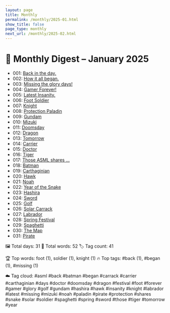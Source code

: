 ```yaml
---
layout: page
title: Monthly
permalink: /monthly/2025-01.html
show_title: false
page_type: monthly
next_url: /monthly/2025-02.html
---
```


# 📅 Monthly Digest – January 2025

- 001: [Back in the day.](https://x.com/Trevorion/status/1877328414471803378)
- 002: [How it all began.](https://x.com/Trevorion/status/1877336582279086349)
- 003: [Missing the glory days!](https://x.com/Trevorion/status/1877339113621160253)
- 004: [Gamer Forever!](https://x.com/Trevorion/status/1877343613480239318)
- 005: [Latest Insanity.](https://x.com/Trevorion/status/1877580723428716725)
- 006: [Foot Soldier](https://x.com/Trevorion/status/1877587239292571785)
- 007: [Knight](https://x.com/Trevorion/status/1877588542630608907)
- 008: [Protection Paladin](https://x.com/Trevorion/status/1877591683329589263)
- 009: [Gundam](https://x.com/Trevorion/status/1877596003513110754)
- 010: [Mizuki](https://x.com/Trevorion/status/1877602389793878047)
- 011: [Doomsday](https://x.com/Trevorion/status/1877918413965635904)
- 012: [Dragon](https://x.com/Trevorion/status/1878380963408793787)
- 013: [Tomorrow](https://x.com/Trevorion/status/1878626465560048039)
- 014: [Carrier](https://x.com/Trevorion/status/1878957096307442105)
- 015: [Doctor](https://x.com/Trevorion/status/1879397776209158212)
- 016: [Tiger](https://x.com/Trevorion/status/1880138573032353910)
- 017: [Those ASML shares ...](https://x.com/Trevorion/status/1880304306769027312)
- 018: [Batman](https://x.com/Trevorion/status/1880516304832287107)
- 019: [Carthaginian](https://x.com/Trevorion/status/1880989468766949412)
- 020: [Hawk](https://x.com/Trevorion/status/1881325990837920000)
- 021: [Noah](https://x.com/Trevorion/status/1881763001596080230)
- 022: [Year of the Snake](https://x.com/Trevorion/status/1882045104724246616)
- 023: [Hashira](https://x.com/Trevorion/status/1882261813691314343)
- 024: [Sword](https://x.com/Trevorion/status/1882743864890671168)
- 025: [Golf](https://x.com/Trevorion/status/1883015525036699827)
- 026: [Solar Carrack](https://x.com/Trevorion/status/1883413518952858105)
- 027: [Labrador](https://x.com/Trevorion/status/1883793238827700487)
- 028: [Spring Festival](https://x.com/Trevorion/status/1884143573131747511)
- 029: [Spaghetti](https://x.com/Trevorion/status/1884837868515852369)
- 030: [The Map](https://x.com/Trevorion/status/1884841080144699446)
- 031: [Pirate](https://x.com/Trevorion/status/1885215116041273833)

🖼️ Total days: 31 📜 Total words: 52 🏷️ Tag count: 41

🏆 Top words: foot (1), soldier (1), knight (1)
🔥 Top tags: #back (1), #began (1), #missing (1)

☁️ Tag cloud: 
#asml #back #batman #began #carrack #carrier #carthaginian #days #doctor #doomsday #dragon #festival #foot #forever #gamer #glory #golf #gundam #hashira #hawk #insanity #knight #labrador #latest #missing #mizuki #noah #paladin #pirate #protection #shares #snake #solar #soldier #spaghetti #spring #sword #those #tiger #tomorrow #year

